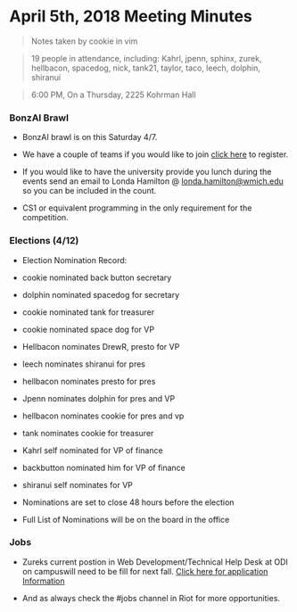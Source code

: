 # April 5th, 2018 Meeting Minutes
> Notes taken by cookie in vim

> 19 people in attendance, including: Kahrl, jpenn, sphinx, zurek, hellbacon, spacedog, nick, tank21, taylor, taco, leech, dolphin, shiranui 

> 6:00 PM, On a Thursday, 2225 Kohrman Hall

### BonzAI Brawl 

- BonzAI brawl is on this Saturday 4/7.

- We have a couple of teams if you would like to join [click here](http://bonzai.cs.mtu.edu/) to register.

- If you would like to have the university provide you lunch during the events send an email to Londa Hamilton @ londa.hamilton@wmich.edu so you can be included in the count.

- CS1 or equivalent programming in the only requirement for the competition. 

### Elections (4/12)

- Election Nomination Record: 

- cookie nominated back button secretary
- dolphin nominated spacedog for secretary
- cookie nominated tank for treasurer
- cookie nominated space dog for VP
- Hellbacon nominates DrewR, presto for VP
- leech nominates shiranui for pres
- hellbacon nominates presto for pres 
- Jpenn nominates dolphin for pres and VP
- hellbacon nominates cookie for pres and vp 
- tank nominates cookie for treasurer
- Kahrl self nominated for VP of finance
- backbutton nominated him for VP of finance 
- shiranui self nominates for VP

- Nominations are set to close 48 hours before the election

- Full List of Nominations will be on the board in the office


### Jobs 

- Zureks current postion in Web Development/Technical Help Desk at ODI on campuswill need to be fill for next fall. [Click here for application Information](https://cclub.cs.wmich.edu/_matrix/media/v1/download/cclub.cs.wmich.edu/nJfLQtTqQqBqLXIqUnCAQrnt)

- And as always check the #jobs channel in Riot for more opportunities. 

